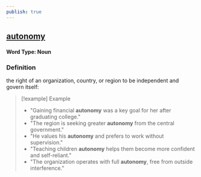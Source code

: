 ```yaml
---
publish: true
---
```

## [autonomy](https://dictionary.cambridge.org/dictionary/english/autonomy)
#### Word Type: Noun
### Definition
the right of an organization, country, or region to be independent and govern itself:

> [!example] Example
> 
> - "Gaining financial **autonomy** was a key goal for her after graduating college."
> - "The region is seeking greater **autonomy** from the central government."
> - "He values his **autonomy** and prefers to work without supervision."
> - "Teaching children **autonomy** helps them become more confident and self-reliant."
> - "The organization operates with full **autonomy**, free from outside interference."

